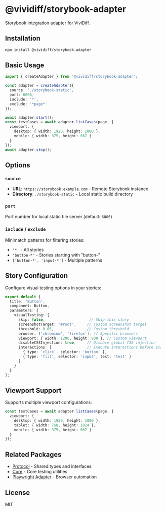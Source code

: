 # @vividiff/storybook-adapter

Storybook integration adapter for ViviDiff.

## Installation

```bash
npm install @vividiff/storybook-adapter
```

## Basic Usage

```typescript
import { createAdapter } from '@vividiff/storybook-adapter';

const adapter = createAdapter({
  source: './storybook-static',
  port: 6006,
  include: '*',
  exclude: '*page*'
});

await adapter.start();
const testCases = await adapter.listCases(page, {
  viewport: {
    desktop: { width: 1920, height: 1080 },
    mobile: { width: 375, height: 667 }
  }
});
await adapter.stop();
```

## Options

### `source`
- **URL**: `https://storybook.example.com` - Remote Storybook instance
- **Directory**: `./storybook-static` - Local static build directory

### `port`
Port number for local static file server (default: `6006`)

### `include` / `exclude`
Minimatch patterns for filtering stories:
- `'*'` - All stories
- `'button-*'` - Stories starting with "button-"
- `['button-*', 'input-*']` - Multiple patterns

## Story Configuration

Configure visual testing options in your stories:

```typescript
export default {
  title: 'Button',
  component: Button,
  parameters: {
    visualTesting: {
      skip: false,                    // Skip this story
      screenshotTarget: '#root',     // Custom screenshot target
      threshold: 0.05,               // Custom threshold
      browser: ['chromium', 'firefox'], // Specific browsers
      viewport: { width: 1200, height: 800 }, // Custom viewport
      disableCSSInjection: true,     // Disable global CSS injection
      interactions: [                // Execute interactions before screenshot
        { type: 'click', selector: 'button' },
        { type: 'fill', selector: 'input', text: 'test' }
      ]
    }
  }
};
```

## Viewport Support

Supports multiple viewport configurations:

```typescript
const testCases = await adapter.listCases(page, {
  viewport: {
    desktop: { width: 1920, height: 1080 },
    tablet: { width: 768, height: 1024 },
    mobile: { width: 375, height: 667 }
  }
});
```

## Related Packages

- [Protocol](../protocol/README.md) - Shared types and interfaces
- [Core](../core/README.md) - Core testing utilities
- [Playwright Adapter](../playwright-adapter/README.md) - Browser automation

## License

MIT
